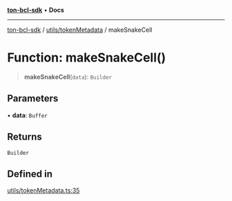 [**ton-bcl-sdk**](../../../README.md) • **Docs**

***

[ton-bcl-sdk](../../../modules.md) / [utils/tokenMetadata](../README.md) / makeSnakeCell

# Function: makeSnakeCell()

> **makeSnakeCell**(`data`): `Builder`

## Parameters

• **data**: `Buffer`

## Returns

`Builder`

## Defined in

[utils/tokenMetadata.ts:35](https://github.com/ton-fun-tech/ton-bcl-sdk/blob/dd5e1aad56460b504ee72a0e5d189cd8ce611083/src/utils/tokenMetadata.ts#L35)
